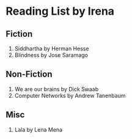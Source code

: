 Reading List by Irena
=====================

## Fiction
1. Siddhartha by Herman Hesse
2. Blindness by Jose Saramago

## Non-Fiction
1. We are our brains by Dick Swaab
2. Computer Networks by Andrew Tanenbaum

## Misc
1. Lala by Lena Mena

